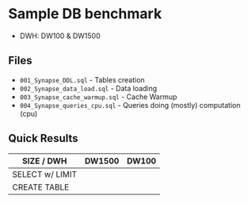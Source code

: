 # Sample DB benchmark

- DWH: DW100 & DW1500

## Files

- `001_Synapse_DDL.sql` - Tables creation
- `002_Synapse_data_load.sql` - Data loading
- `003_Synapse_cache_warmup.sql` - Cache Warmup
- `004_Synapse_queries_cpu.sql` - Queries doing (mostly) computation (cpu)

## Quick Results

| SIZE / DWH  | DW1500 | DW100 |
| --- | ---: | ---: |
| SELECT w/ LIMIT |  |  |
| CREATE TABLE |  |  |
